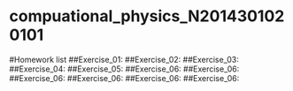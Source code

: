 # compuational_physics_N2014301020101
#Homework list
##Exercise_01:
##Exercise_02:
##Exercise_03:
##Exercise_04:
##Exercise_05:
##Exercise_06:
##Exercise_06:
##Exercise_06:
##Exercise_06:
##Exercise_06:
##Exercise_06:
